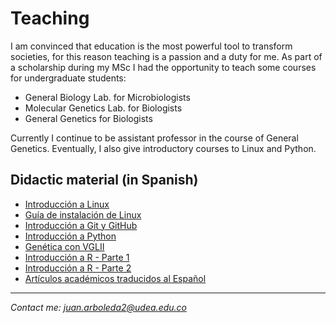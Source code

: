 <head>
  <meta charset="utf-8">
  <title>Juan C. Arboleda R. - Teaching</title>
  <link rel="stylesheet" href="styles/main.css">
  <link rel="shortcut icon" href="images/nea-onnim-g.svg">
  <meta name="viewport" content="width=device-width, initial-scale=1.0">
</head>

# Teaching

I am convinced that education is the most powerful tool to transform societies,
for this reason teaching is a passion and a duty for me.
As part of a scholarship during my MSc I had the opportunity to teach some courses for
undergraduate students:

- General Biology Lab. for Microbiologists
- Molecular Genetics Lab. for Biologists
- General Genetics for Biologists

Currently I continue to be assistant professor in the course of General
Genetics. Eventually, I also give introductory courses to Linux and Python.

## Didactic material (in Spanish)

- <a href="docs/clase-intro-linux.pdf" target="_blank">Introducción a Linux</a>
- <a href="docs/how-to-install-linux.pdf" target="_blank">Guía de instalación de Linux</a>
- <a href="docs/2020-05-08-intro-git-github.html" target="_blank">Introducción a Git y GitHub</a>
- <a href="https://github.com/Nesper94/intro-python" target="_blank">Introducción a Python</a>
- <a href="vglii-example/genetics-vgl2.html" target="_blank">Genética con VGLII</a>
- <a href="docs/intro-R.html" target="_blank">Introducción a R - Parte 1</a>
- <a href="docs/intro-R-02.html" target="_blank">Introducción a R - Parte 2</a>
- <a href="translations.html" target="_blank">Artículos académicos traducidos al Español</a>

<hr>
<div class="footer">
  <address class="mail">
    Contact me: <a href="mailto:juan.arboleda2@udea.edu.co">juan.arboleda2@udea.edu.co</a>
  </address>
</div>
